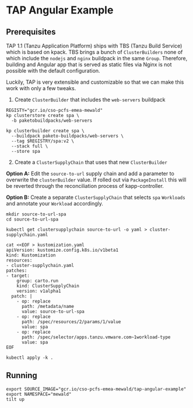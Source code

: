 # TAP Angular Example

## Prerequisites

TAP 1.1 (Tanzu Application Platform) ships with TBS (Tanzu Build Service) which
is based on kpack. TBS brings a bunch of `ClusterBuilders` none of which
include the `nodejs` and `nginx` buildpack in the same `Group`. Therefore,
building and Angular app that is served as static files via Nginx is not
possible with the default configuration.

Luckily, TAP is very extensible and customizable so that we can make this work
with only a few tweaks.

1. Create `ClusterBuilder` that includes the `web-servers` buildpack
```
REGISTY="gcr.io/cso-pcfs-emea-mewald"
kp clusterstore create spa \
  -b paketobuildpacks/web-servers

kp clusterbuilder create spa \
  --buildpack paketo-buildpacks/web-servers \
  --tag $REGISTRY/spa:v2 \
  --stack full \
  --store spa
```

2. Create a `ClusterSupplyChain` that uses that new `ClusterBuilder`

**Option A:** Edit the `source-to-url` supply chain and add a parameter to
overwrite the `clusterBuilder` value. If rolled out via `PackageInstall` this
will be reverted through the reconciliation process of kapp-controller.

**Option B:** Create a separate `ClusterSupplyChain` that selects `spa`
`Workloads` and annotate your `Workload` accordingly.

```
mkdir source-to-url-spa
cd source-to-url-spa

kubectl get clustersupplychain source-to-url -o yaml > cluster-supplychain.yaml
```
```
cat <<EOF > kustomization.yaml
apiVersion: kustomize.config.k8s.io/v1beta1
kind: Kustomization
resources:
- cluster-supplychain.yaml
patches:
- target:
    group: carto.run
    kind: ClusterSupplyChain
    version: v1alpha1
  patch: | 
    - op: replace
      path: /metadata/name
      value: source-to-url-spa
    - op: replace
      path: /spec/resources/2/params/1/value
      value: spa
    - op: replace
      path: /spec/selector/apps.tanzu.vmware.com~1workload-type
      value: spa
EOF
```
```
kubectl apply -k .
```

## Running

```
export SOURCE_IMAGE="gcr.io/cso-pcfs-emea-mewald/tap-angular-example"
export NAMESPACE="mewald"
tilt up
```

